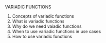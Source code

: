 VARIADIC FUNCTIONS
1. Concepts of variadic functions
2. What is variadic functions
3. Why do we need vaiadic functions
4. When to use variadic functions ie use cases
5. How to use variadic functions

